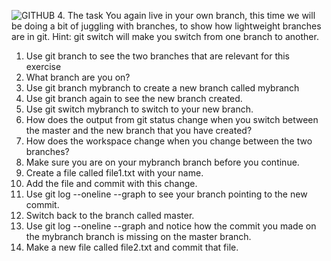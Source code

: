 ![GITHUB](https://github.com/riyakumari01/LABMST/assets/159411258/45f423cc-271f-4d1d-88bd-518113467dac)
4. The task
You again live in your own branch, this time we will be doing a bit of juggling with branches, to show how lightweight branches are in git. Hint: git switch will make you switch from one branch to another.
1.	Use git branch to see the two branches that are relevant for this exercise
2.	What branch are you on?
3.	Use git branch mybranch to create a new branch called mybranch
4.	Use git branch again to see the new branch created.
5.	Use git switch mybranch to switch to your new branch.
6.	How does the output from git status change when you switch between the master and the new branch that you have created?
7.	How does the workspace change when you change between the two branches?
8.	Make sure you are on your mybranch branch before you continue.
9.	Create a file called file1.txt with your name.
10.	Add the file and commit with this change.
11.	Use git log --oneline --graph to see your branch pointing to the new commit.
12.	Switch back to the branch called master.
13.	Use git log --oneline --graph and notice how the commit you made on the mybranch branch is missing on the master branch.
14.	Make a new file called file2.txt and commit that file.


